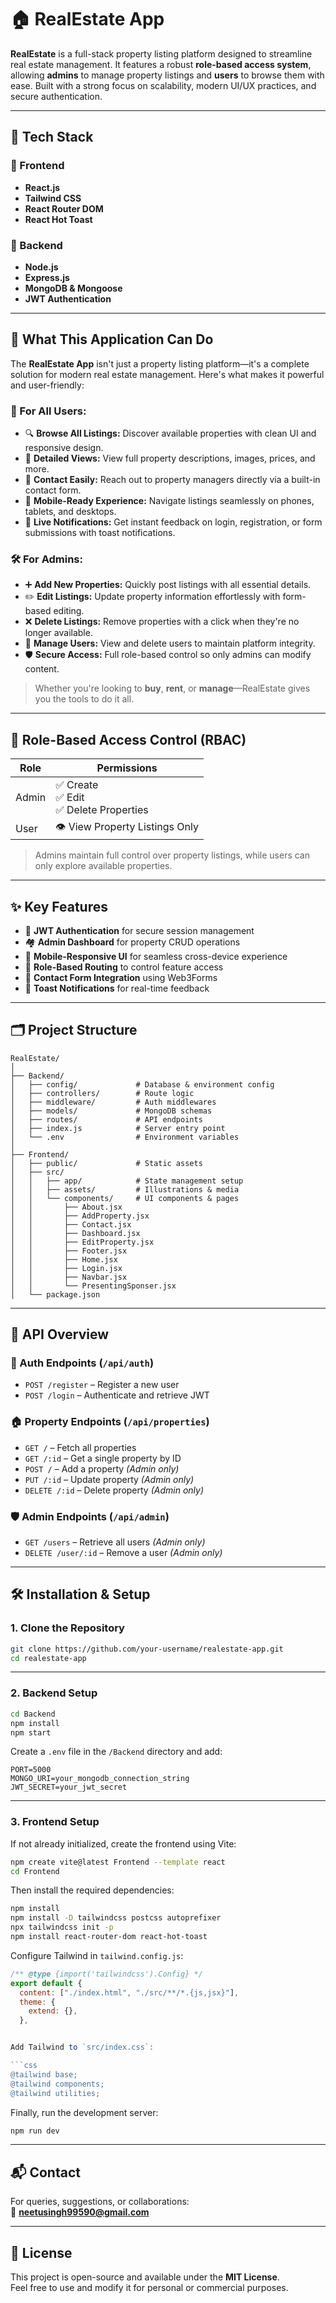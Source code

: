 # 🏠 RealEstate App

**RealEstate** is a full-stack property listing platform designed to streamline real estate management. It features a robust **role-based access system**, allowing **admins** to manage property listings and **users** to browse them with ease. Built with a strong focus on scalability, modern UI/UX practices, and secure authentication.

---

## 🚀 Tech Stack

### 🔹 Frontend
- **React.js**
- **Tailwind CSS**
- **React Router DOM**
- **React Hot Toast**

### 🔹 Backend
- **Node.js**
- **Express.js**
- **MongoDB & Mongoose**
- **JWT Authentication**

---

## 🌟 What This Application Can Do

The **RealEstate App** isn't just a property listing platform—it's a complete solution for modern real estate management. Here's what makes it powerful and user-friendly:

### 🔑 For All Users:
- 🔍 **Browse All Listings:** Discover available properties with clean UI and responsive design.
- 🧭 **Detailed Views:** View full property descriptions, images, prices, and more.
- 📨 **Contact Easily:** Reach out to property managers directly via a built-in contact form.
- 📱 **Mobile-Ready Experience:** Navigate listings seamlessly on phones, tablets, and desktops.
- 🔔 **Live Notifications:** Get instant feedback on login, registration, or form submissions with toast notifications.

### 🛠️ For Admins:
- ➕ **Add New Properties:** Quickly post listings with all essential details.
- ✏️ **Edit Listings:** Update property information effortlessly with form-based editing.
- ❌ **Delete Listings:** Remove properties with a click when they're no longer available.
- 👥 **Manage Users:** View and delete users to maintain platform integrity.
- 🛡️ **Secure Access:** Full role-based control so only admins can modify content.

> Whether you're looking to **buy**, **rent**, or **manage**—RealEstate gives you the tools to do it all.

---

## 👥 Role-Based Access Control (RBAC)

| Role  | Permissions                                                 |
|-------|-------------------------------------------------------------|
| Admin | ✅ Create <br> ✅ Edit <br> ✅ Delete Properties              |
| User  | 👁️ View Property Listings Only                             |

> Admins maintain full control over property listings, while users can only explore available properties.

---

## ✨ Key Features

- 🔐 **JWT Authentication** for secure session management  
- 🏘️ **Admin Dashboard** for property CRUD operations  
- 📱 **Mobile-Responsive UI** for seamless cross-device experience  
- 📌 **Role-Based Routing** to control feature access  
- 📨 **Contact Form Integration** using Web3Forms  
- 🔔 **Toast Notifications** for real-time feedback  

---

## 🗂️ Project Structure

```
RealEstate/
│
├── Backend/
│   ├── config/             # Database & environment config
│   ├── controllers/        # Route logic
│   ├── middleware/         # Auth middlewares
│   ├── models/             # MongoDB schemas
│   ├── routes/             # API endpoints
│   ├── index.js            # Server entry point
│   └── .env                # Environment variables
│
├── Frontend/
│   ├── public/             # Static assets
│   ├── src/
│   │   ├── app/            # State management setup
│   │   ├── assets/         # Illustrations & media
│   │   └── components/     # UI components & pages
│   │       ├── About.jsx
│   │       ├── AddProperty.jsx
│   │       ├── Contact.jsx
│   │       ├── Dashboard.jsx
│   │       ├── EditProperty.jsx
│   │       ├── Footer.jsx
│   │       ├── Home.jsx
│   │       ├── Login.jsx
│   │       ├── Navbar.jsx
│   │       └── PresentingSponser.jsx
│   └── package.json
```

---

## 📡 API Overview

### 🔐 Auth Endpoints (`/api/auth`)
- `POST /register` – Register a new user  
- `POST /login` – Authenticate and retrieve JWT  

### 🏠 Property Endpoints (`/api/properties`)
- `GET /` – Fetch all properties  
- `GET /:id` – Get a single property by ID  
- `POST /` – Add a property *(Admin only)*  
- `PUT /:id` – Update property *(Admin only)*  
- `DELETE /:id` – Delete property *(Admin only)*  

### 🛡️ Admin Endpoints (`/api/admin`)
- `GET /users` – Retrieve all users *(Admin only)*  
- `DELETE /user/:id` – Remove a user *(Admin only)*  

---

## 🛠️ Installation & Setup

### 1. Clone the Repository
```bash
git clone https://github.com/your-username/realestate-app.git
cd realestate-app
```

---

### 2. Backend Setup
```bash
cd Backend
npm install
npm start
```

Create a `.env` file in the `/Backend` directory and add:

```
PORT=5000
MONGO_URI=your_mongodb_connection_string
JWT_SECRET=your_jwt_secret
```

---

### 3. Frontend Setup

If not already initialized, create the frontend using Vite:

```bash
npm create vite@latest Frontend --template react
cd Frontend
```

Then install the required dependencies:

```bash
npm install
npm install -D tailwindcss postcss autoprefixer
npx tailwindcss init -p
npm install react-router-dom react-hot-toast
```

Configure Tailwind in `tailwind.config.js`:

```js
/** @type {import('tailwindcss').Config} */
export default {
  content: ["./index.html", "./src/**/*.{js,jsx}"],
  theme: {
    extend: {},
  },


Add Tailwind to `src/index.css`:

```css
@tailwind base;
@tailwind components;
@tailwind utilities;
```

Finally, run the development server:

```bash
npm run dev
```

---

## 📬 Contact

For queries, suggestions, or collaborations:  
📧 **neetusingh99590@gmail.com**

---

## 📄 License

This project is open-source and available under the **MIT License**.  
Feel free to use and modify it for personal or commercial purposes.
